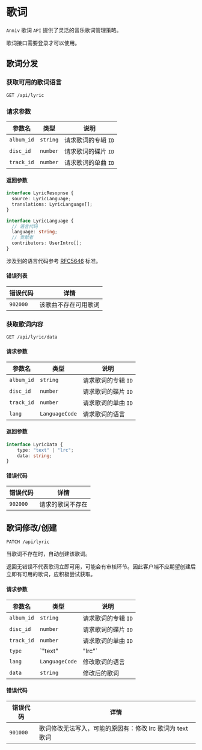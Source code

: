 # 歌词

`Anniv` 歌词 `API` 提供了灵活的音乐歌词管理策略。

歌词接口需要登录才可以使用。

## 歌词分发

### 获取可用的歌词语言

`GET /api/lyric`

### 请求参数

| 参数名     | 类型     | 说明                |
| ---------- | -------- | ------------------- |
| `album_id` | `string` | 请求歌词的专辑 `ID` |
| `disc_id`  | `number` | 请求歌词的碟片 `ID` |
| `track_id` | `number` | 请求歌词的单曲 `ID` |

#### 返回参数

```typescript
interface LyricResopnse {
  source: LyricLanguage;
  translations: LyricLanguage[];
}

interface LyricLanguage {
  // 语言代码
  language: string;
  // 贡献者
  contributors: UserIntro[];
}
```

涉及到的语言代码参考 [RFC5646][rfc5646] 标准。

[rfc5646]: https://datatracker.ietf.org/doc/html/rfc5646

#### 错误列表

| 错误代码 | 详情                 |
| -------- | -------------------- |
| `902000` | 该歌曲不存在可用歌词 |

### 获取歌词内容

`GET /api/lyric/data`

#### 请求参数

| 参数名     | 类型           | 说明                |
| ---------- | -------------- | ------------------- |
| `album_id` | `string`       | 请求歌词的专辑 `ID` |
| `disc_id`  | `number`       | 请求歌词的碟片 `ID` |
| `track_id` | `number`       | 请求歌词的单曲 `ID` |
| `lang`     | `LanguageCode` | 请求歌词的语言      |

#### 返回参数

```typescript
interface LyricData {
    type: "text" | "lrc";
    data: string;
}
```

#### 错误代码

| 错误代码 | 详情             |
| -------- | ---------------- |
| `902000` | 请求的歌词不存在 |

## 歌词修改/创建

`PATCH /api/lyric`

当歌词不存在时，自动创建该歌词。

返回无错误不代表歌词立即可用，可能会有审核环节。因此客户端不应期望创建后立即有可用的歌词，应积极尝试获取。

#### 请求参数

| 参数名     | 类型             | 说明                |
| ---------- | ---------------- | ------------------- |
| `album_id` | `string`         | 请求歌词的专辑 `ID` |
| `disc_id`  | `number`         | 请求歌词的碟片 `ID` |
| `track_id` | `number`         | 请求歌词的单曲 `ID` |
| `type`     | `"text" | "lrc"` | 修改后歌词的类型    |
| `lang`     | `LanguageCode`   | 修改歌词的语言      |
| `data`     | `string`         | 修改后的歌词        |

#### 错误代码

| 错误代码 | 详情                                                      |
| -------- | --------------------------------------------------------- |
| `901000` | 歌词修改无法写入，可能的原因有：修改 lrc 歌词为 text 歌词 |
